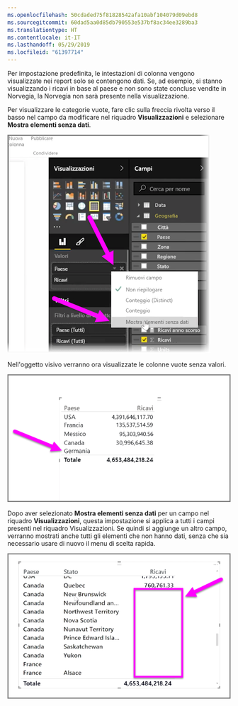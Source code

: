 ```yaml
---
ms.openlocfilehash: 50cdaded75f81828542afa10abf104079d09ebd8
ms.sourcegitcommit: 60dad5aa0d85db790553e537bf8ac34ee3289ba3
ms.translationtype: HT
ms.contentlocale: it-IT
ms.lasthandoff: 05/29/2019
ms.locfileid: "61397714"
---
```

Per impostazione predefinita, le intestazioni di colonna vengono visualizzate nei report solo se contengono dati. Se, ad esempio, si stanno visualizzando i ricavi in base al paese e non sono state concluse vendite in Norvegia, la Norvegia non sarà presente nella visualizzazione.

Per visualizzare le categorie vuote, fare clic sulla freccia rivolta verso il basso nel campo da modificare nel riquadro **Visualizzazioni** e selezionare **Mostra elementi senza dati**.

![](media/3-11c-display-empty-categories/3-11c_1.png)

Nell'oggetto visivo verranno ora visualizzate le colonne vuote senza valori.

![](media/3-11c-display-empty-categories/3-11c_2.png)

Dopo aver selezionato **Mostra elementi senza dati** per un campo nel riquadro **Visualizzazioni**, questa impostazione si applica a tutti i campi presenti nel riquadro Visualizzazioni. Se quindi si aggiunge un altro campo, verranno mostrati anche tutti gli elementi che non hanno dati, senza che sia necessario usare di nuovo il menu di scelta rapida.

![](media/3-11c-display-empty-categories/3-11c_3.png)

